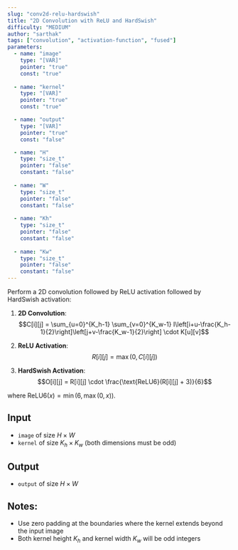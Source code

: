 ```yaml
---
slug: "conv2d-relu-hardswish"
title: "2D Convolution with ReLU and HardSwish"
difficulty: "MEDIUM"
author: "sarthak"
tags: ["convolution", "activation-function", "fused"]
parameters:
  - name: "image"
    type: "[VAR]"
    pointer: "true"
    const: "true"
  
  - name: "kernel"
    type: "[VAR]"
    pointer: "true"
    const: "true"

  - name: "output" 
    type: "[VAR]"
    pointer: "true"
    const: "false"

  - name: "H"
    type: "size_t"
    pointer: "false"
    constant: "false"
    
  - name: "W" 
    type: "size_t"
    pointer: "false"
    constant: "false"
    
  - name: "Kh"
    type: "size_t"
    pointer: "false"
    constant: "false"
    
  - name: "Kw"
    type: "size_t"
    pointer: "false"
    constant: "false"
---
```


Perform a 2D convolution followed by ReLU activation followed by HardSwish activation:

1. **2D Convolution**: 
   $$C[i][j] = \sum_{u=0}^{K_h-1} \sum_{v=0}^{K_w-1} I\left[i+u-\frac{K_h-1}{2}\right]\left[j+v-\frac{K_w-1}{2}\right] \cdot K[u][v]$$

2. **ReLU Activation**:
   $$R[i][j] = \max(0, C[i][j])$$

3. **HardSwish Activation**:
   $$O[i][j] = R[i][j] \cdot \frac{\text{ReLU6}(R[i][j] + 3)}{6}$$

where $\text{ReLU6}(x) = \min(6, \max(0, x))$.

## Input
- `image` of size $H \times W$
- `kernel` of size $K_h \times K_w$ (both dimensions must be odd)

## Output
- `output` of size $H \times W$

## Notes:
- Use zero padding at the boundaries where the kernel extends beyond the input image
- Both kernel height $K_h$ and kernel width $K_w$ will be odd integers